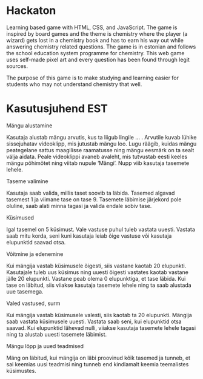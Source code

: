 # Hackaton

Learning based game with HTML, CSS, and JavaScript. The game is inspired by board games and the theme is chemistry where the player (a wizard) gets lost in a chemistry book and has to earn his way out while answering chemistry related questions.
The game is in estonian and follows the school education system programme for chemistry. This web game uses self-made pixel art and every question has been found through legit sources. 

The purpose of this game is to make studying and learning easier for students who may not understand chemistry that well.



# Kasutusjuhend EST 


Mängu alustamine

Kasutaja alustab mängu arvutis, kus ta liigub lingile … . 
Arvutile kuvab lühike sissejuhatav videoklipp, mis jutustab mängu loo. Lugu räägib, kuidas mängu peategelane sattus maagilisse raamatusse ning mängu eesmärk on ta sealt välja aidata.
Peale videoklippi avaneb avaleht, mis tutvustab eesti keeles mängu põhimõtet ning viitab nupule ‘Mängi’. Nupp viib kasutaja tasemete lehele.

Taseme valimine

Kasutaja saab valida, millis taset soovib ta läbida. Tasemed algavad tasemest 1 ja viimane tase on tase 9. Tasemete läbimise järjekord pole oluline, saab alati minna tagasi ja valida endale sobiv tase. 

Küsimused

Igal tasemel on 5 küsimust. Vale vastuse puhul tuleb vastata uuesti. Vastata saab mitu korda, seni kuni kasutaja leiab õige vastuse või kasutaja elupunktid saavad otsa. 

Võitmine ja edenemine

Kui mängija vastab küsimusele õigesti, siis vastane kaotab 20 elupunkti. Kasutajale tuleb uus küsimus ning uuesti õigesti vastates kaotab vastane jälle 20 elupunkti. Vastane peab olema 0 elupunktiga, et tase läbida. Kui tase on läbitud, siis viiakse kasutaja tasemete lehele ning ta saab alustada uue tasemega.

Valed vastused, surm

Kui mängija vastab küsimusele valesti, siis kaotab ta 20 elupunkti. Mängija saab vastata küsimusele uuesti. Vastata saab seni, kui elupunktid otsa saavad. Kui elupunktid lähevad nulli, viiakse kasutaja tasemete lehele tagasi ning ta alustab uuesti tasemete läbimist.

Mängu lõpp ja uued teadmised

Mäng on läbitud, kui mängija on läbi proovinud kõik tasemed ja tunneb, et sai keemias uusi teadmisi ning tunneb end kindlamalt keemia teemalistes küsimustes. 

